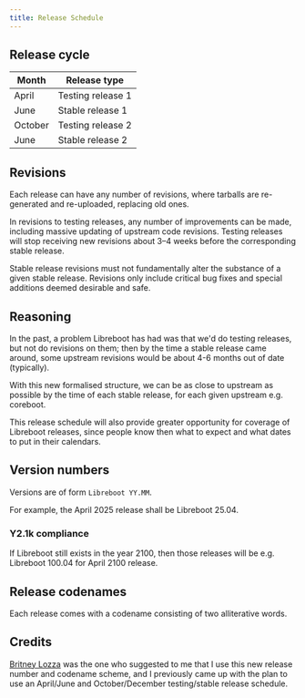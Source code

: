 ```yaml
---
title: Release Schedule
---
```


## Release cycle

| Month   | Release type      |
| -       | -                 |
| April   | Testing release 1 |
| June    | Stable release 1  |
| October | Testing release 2 |
| June    | Stable release 2  |

## Revisions

Each release can have any number of revisions, where tarballs are re-generated
and re-uploaded, replacing old ones.

In revisions to testing releases, any number of improvements can be made,
including massive updating of upstream code revisions. Testing releases will
stop receiving new revisions about 3&ndash;4 weeks before the corresponding
stable release.

Stable release revisions must not fundamentally alter the substance of a given
stable release. Revisions only include critical bug fixes and special additions
deemed desirable and safe.

## Reasoning

In the past, a problem Libreboot has had was that we'd do testing releases, but
not do revisions on them; then by the time a stable release came around, some
upstream revisions would be about 4-6 months out of date (typically).

With this new formalised structure, we can be as close to upstream as possible
by the time of each stable release, for each given upstream e.g. coreboot.

This release schedule will also provide greater opportunity for coverage of
Libreboot releases, since people know then what to expect and what dates to put
in their calendars.

## Version numbers

Versions are of form `Libreboot YY.MM`.

For example, the April 2025 release shall be Libreboot 25.04.

### Y2.1k compliance

If Libreboot still exists in the year 2100, then those releases will be e.g.
Libreboot 100.04 for April 2100 release.

## Release codenames

Each release comes with a codename consisting of two alliterative words.

## Credits

[Britney Lozza](https://janethemotherfucker.github.io/) was the one who suggested
to me that I use this new release number and codename scheme, and I previously
came up with the plan to use an April/June and October/December testing/stable
release schedule.
